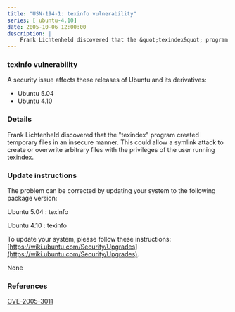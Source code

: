 ```yaml
---
title: "USN-194-1: texinfo vulnerability"
series: [ ubuntu-4.10]
date: 2005-10-06 12:00:00
description: |
    Frank Lichtenheld discovered that the &quot;texindex&quot; program created temporary files in an insecure manner. This could allow a symlink attack to create or overwrite arbitrary files with the privileges of the user running texindex.
--- 
```

 
 


### texinfo vulnerability

A security issue affects these releases of Ubuntu and its derivatives:

* Ubuntu 5.04
* Ubuntu 4.10

### Details

Frank Lichtenheld discovered that the &quot;texindex&quot; program created temporary files in an insecure manner. This could allow a symlink attack to create or overwrite arbitrary files with the privileges of the user running texindex.

### Update instructions

The problem can be corrected by updating your system to the following package version:

Ubuntu 5.04
 : texinfo 

Ubuntu 4.10
 : texinfo 

To update your system, please follow these instructions: [https://wiki.ubuntu.com/Security/Upgrades](https://wiki.ubuntu.com/Security/Upgrades).

None

### References

 
 [CVE-2005-3011](http://people.ubuntu.com/~ubuntu-security/cve/CVE-2005-3011)
 


